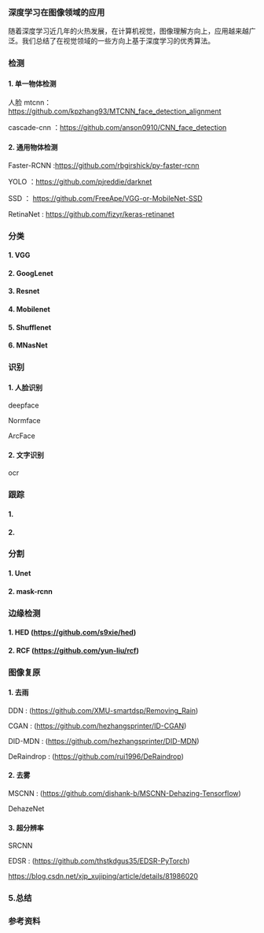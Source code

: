 ### 深度学习在图像领域的应用

随着深度学习近几年的火热发展，在计算机视觉，图像理解方向上，应用越来越广泛。我们总结了在视觉领域的一些方向上基于深度学习的优秀算法。

 
###  检测

#### 1. 单一物体检测

人脸
mtcnn：https://github.com/kpzhang93/MTCNN_face_detection_alignment

cascade-cnn ：https://github.com/anson0910/CNN_face_detection

#### 2. 通用物体检测

Faster-RCNN :https://github.com/rbgirshick/py-faster-rcnn

YOLO ：https://github.com/pjreddie/darknet

SSD ： https://github.com/FreeApe/VGG-or-MobileNet-SSD

RetinaNet : https://github.com/fizyr/keras-retinanet

### 分类

#### 1. VGG

#### 2. GoogLenet

#### 3. Resnet

#### 4. Mobilenet

#### 5. Shufflenet

#### 6. MNasNet 

### 识别

#### 1. 人脸识别

deepface  

Normface 

ArcFace

#### 2. 文字识别

ocr


### 跟踪

#### 1. 

#### 2. 


### 分割

#### 1. Unet

#### 2. mask-rcnn


### 边缘检测

#### 1. HED (https://github.com/s9xie/hed)

#### 2. RCF (https://github.com/yun-liu/rcf)


### 图像复原

#### 1. 去雨

DDN : (https://github.com/XMU-smartdsp/Removing_Rain)

CGAN : (https://github.com/hezhangsprinter/ID-CGAN)

DID-MDN : (https://github.com/hezhangsprinter/DID-MDN)

DeRaindrop : (https://github.com/rui1996/DeRaindrop)

#### 2. 去雾

MSCNN : (https://github.com/dishank-b/MSCNN-Dehazing-Tensorflow)

DehazeNet 

#### 3. 超分辨率

SRCNN 

EDSR : (https://github.com/thstkdgus35/EDSR-PyTorch)

https://blog.csdn.net/xjp_xujiping/article/details/81986020


### 5.总结



### 参考资料

